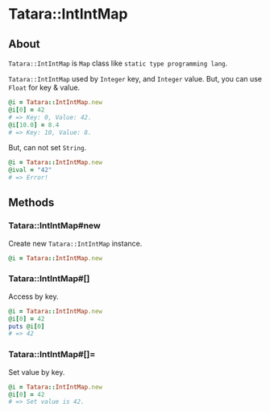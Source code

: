 # Tatara::IntIntMap
## About

`Tatara::IntIntMap` is `Map` class like `static type programming lang`.

`Tatara::IntIntMap` used by `Integer` key, and `Integer` value.
But, you can use `Float` for key & value.

```ruby
@i = Tatara::IntIntMap.new
@i[0] = 42
# => Key: 0, Value: 42.
@i[10.0] = 8.4
# => Key: 10, Value: 8.
```

But, can not set `String`.

```ruby
@i = Tatara::IntIntMap.new
@ival = "42"
# => Error!
```

## Methods
### Tatara::IntIntMap#new

Create new `Tatara::IntIntMap` instance.
```ruby
@i = Tatara::IntIntMap.new
```

### Tatara::IntIntMap#\[\]

Access by key.

```ruby
@i = Tatara::IntIntMap.new
@i[0] = 42
puts @i[0]
# => 42
```

### Tatara::IntIntMap#\[\]=

Set value by key.

```ruby
@i = Tatara::IntIntMap.new
@i[0] = 42
# => Set value is 42.
```